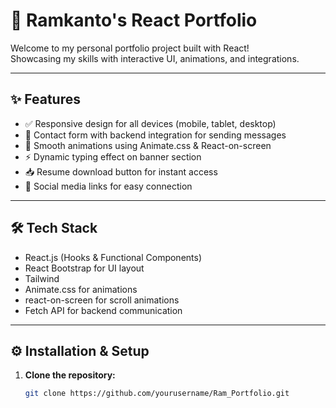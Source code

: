 # 🚀 Ramkanto's React Portfolio

Welcome to my personal portfolio project built with React!  
Showcasing my skills with interactive UI, animations, and integrations.

---

## ✨ Features

- ✅ Responsive design for all devices (mobile, tablet, desktop)  
- 📩 Contact form with backend integration for sending messages  
- 🎨 Smooth animations using Animate.css & React-on-screen  
- ⚡ Dynamic typing effect on banner section  
- 📥 Resume download button for instant access  
- 🔗 Social media links for easy connection  

---

## 🛠 Tech Stack

- React.js (Hooks & Functional Components)  
- React Bootstrap for UI layout  
- Tailwind
- Animate.css for animations  
- react-on-screen for scroll animations  
- Fetch API for backend communication  

---

## ⚙️ Installation & Setup

1. **Clone the repository:**

   ```bash
   git clone https://github.com/yourusername/Ram_Portfolio.git
